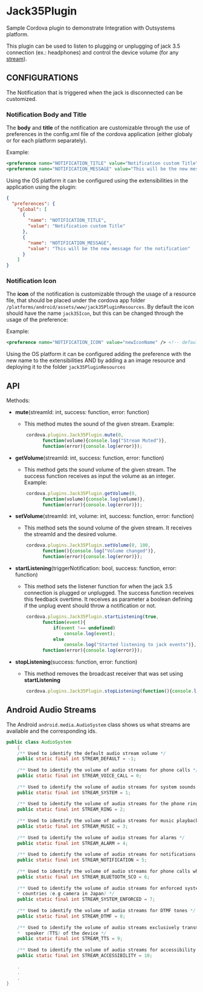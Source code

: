 # Jack35Plugin 
Sample Cordova plugin to demonstrate Integration with Outsystems platform.

This plugin can be used to listen to plugging or unplugging of jack 3.5 connection (ex.: headphones) and control the device volume (for any [stream](#Android-Audio-Streams)).

## CONFIGURATIONS
The Notification that is triggered when the jack is disconnected can be customized.

### Notification Body and Title
The **body** and **title** of the notification are customizable through the use of preferences in the config.xml file of the cordova application (either globaly or for each platform separately).

Example:
```xml
<preference name="NOTIFICATION_TITLE" value="Notification custom Title" /> <!-- defaultValue = "Audio Warning"-->
<preference name="NOTIFICATION_MESSAGE" value="This will be the new message for the notification" /> <!-- defaultValue = "Jack was unplugged!"-->
```
Using the OS platform it can be configured using the extensibilities in the application using the plugin:
```json
{
  "preferences": {
    "global": [
      {
        "name": "NOTIFICATION_TITLE",
        "value": "Notification custom Title"
      },
      {
        "name": "NOTIFICATION_MESSAGE",
        "value": "This will be the new message for the notification"
      }
    ]
}
```
### Notification Icon
The **icon** of the notification is customizable through the usage of a resource file, that should be placed under the cordova app folder `/platforms/android/assets/www/jack35PluginResources`.
By default the icon should have the name `jack35Icon`, but this can be changed through the usage of the preference:

Example:
```xml
<preference name="NOTIFICATION_ICON" value="newIconName" /> <!-- defaultValue = "jack35Icon"-->
```
Using the OS platform it can be configured adding the preference with the new name to the extensibilities AND by adding a an image resource and deploying it to the folder `jack35PluginResources`

## API

Methods:
* **mute**(streamId: int, success: function, error: function)
    * This method mutes the sound of the given stream.
    Example: 
    ```javascript
        cordova.plugins.Jack35Plugin.mute(0,
              function(volume){console.log("Stream Muted")},
              function(error){console.log(error)});
    ```
    
* **getVolume**(streamId: int, success: function, error: function)
    * This method gets the sound volume of the given stream. The success function receives as input the volume as an integer.
    Example: 
    ```javascript
        cordova.plugins.Jack35Plugin.getVolume(0,
              function(volume){console.log(volume)},
              function(error){console.log(error)});
    ```
    
* **setVolume**(streamId: int, volume: int, success: function, error: function)
    * This method sets the sound volume of the given stream. It receives the streamId and the desired volume.
    ```javascript
        cordova.plugins.Jack35Plugin.setVolume(0, 100,
              function(){console.log("Volume changed")},
              function(error){console.log(error)});
    ```
    
* **startListening**(triggerNotification: bool, success: function, error: function)
    * This method sets the listener function for when the jack 3.5 connection is plugged or unplugged. The success function receives this feedback overtime. It receives as parameter a boolean defining if the unplug event should throw a notification or not.
    ```javascript
        cordova.plugins.Jack35Plugin.startListening(true,
              function(event){
                  if(event !== undefined)
                      console.log(event);
                  else
                      console.log("Started listening to jack events")},
              function(error){console.log(error)});
    ```
    
* **stopListening**(success: function, error: function)
    * This method removes the broadcast receiver that was set using **startListening**
    ```javascript
        cordova.plugins.Jack35Plugin.stopListening(function(){console.log("Stopped listening to jack events")},function(error){console.log(error)});
    ```


## Android Audio Streams
The Android ```android.media.AudioSystem``` class shows us what streams are available and the corresponding ids.
```java
public class AudioSystem
    {
    /** Used to identify the default audio stream volume */
    public static final int STREAM_DEFAULT = -1;
    
    /** Used to identify the volume of audio streams for phone calls */
    public static final int STREAM_VOICE_CALL = 0;
    
    /** Used to identify the volume of audio streams for system sounds */
    public static final int STREAM_SYSTEM = 1;
    
    /** Used to identify the volume of audio streams for the phone ring and message alerts */
    public static final int STREAM_RING = 2;
    
    /** Used to identify the volume of audio streams for music playback */
    public static final int STREAM_MUSIC = 3;
    
    /** Used to identify the volume of audio streams for alarms */
    public static final int STREAM_ALARM = 4;
    
    /** Used to identify the volume of audio streams for notifications */
    public static final int STREAM_NOTIFICATION = 5;
    
    /** Used to identify the volume of audio streams for phone calls when connected on bluetooth */
    public static final int STREAM_BLUETOOTH_SCO = 6;
    
    /** Used to identify the volume of audio streams for enforced system sounds in certain
    * countries (e.g camera in Japan) */
    public static final int STREAM_SYSTEM_ENFORCED = 7;
    
    /** Used to identify the volume of audio streams for DTMF tones */
    public static final int STREAM_DTMF = 8;
    
    /** Used to identify the volume of audio streams exclusively transmitted through the
    *  speaker (TTS) of the device */
    public static final int STREAM_TTS = 9;
    
    /** Used to identify the volume of audio streams for accessibility prompts */
    public static final int STREAM_ACCESSIBILITY = 10;
    
    .
    .
    .
}
```

